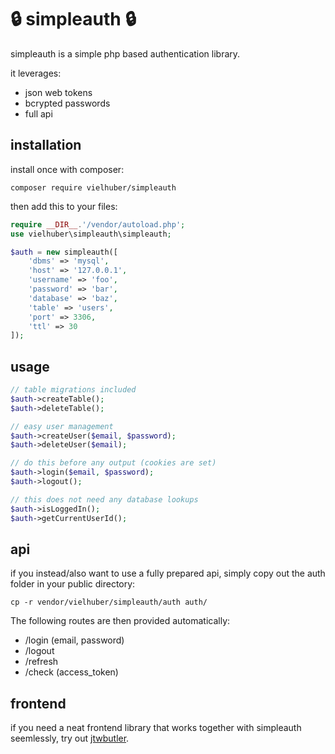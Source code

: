 # 🔒 simpleauth 🔒

simpleauth is a simple php based authentication library.

it leverages:

-   json web tokens
-   bcrypted passwords
-   full api

## installation

install once with composer:

```
composer require vielhuber/simpleauth
```

then add this to your files:

```php
require __DIR__.'/vendor/autoload.php';
use vielhuber\simpleauth\simpleauth;

$auth = new simpleauth([
    'dbms' => 'mysql',
    'host' => '127.0.0.1',
    'username' => 'foo',
    'password' => 'bar',
    'database' => 'baz',
    'table' => 'users',
    'port' => 3306,
    'ttl' => 30
]);
```

## usage

```php
// table migrations included
$auth->createTable();
$auth->deleteTable();

// easy user management
$auth->createUser($email, $password);
$auth->deleteUser($email);

// do this before any output (cookies are set)
$auth->login($email, $password);
$auth->logout();

// this does not need any database lookups
$auth->isLoggedIn();
$auth->getCurrentUserId();
```

## api

if you instead/also want to use a fully prepared api, simply copy out the auth folder in your public directory:

```
cp -r vendor/vielhuber/simpleauth/auth auth/
```

The following routes are then provided automatically:

-   /login (email, password)
-   /logout
-   /refresh
-   /check (access_token)

## frontend

if you need a neat frontend library that works together with simpleauth seemlessly, try out [jtwbutler](https://github.com/vielhuber/jwtbutler).

